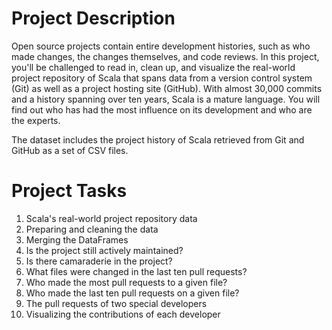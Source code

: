 # Project Description
  Open source projects contain entire development histories, such as who made changes, the changes themselves,
  and code reviews. In this project, you'll be challenged to read in, clean up,
  and visualize the real-world project repository of Scala that spans data from a version control system (Git) as well as a project hosting site (GitHub).
  With almost 30,000 commits and a history spanning over ten years, Scala is a mature language. 
  You will find out who has had the most influence on its development and who are the experts.

The dataset includes the project history of Scala retrieved from Git and GitHub as a set of CSV files.

# Project Tasks
  1. Scala's real-world project repository data
  2. Preparing and cleaning the data
  3. Merging the DataFrames
  4. Is the project still actively maintained?
  5. Is there camaraderie in the project?
  6. What files were changed in the last ten pull requests?
  7. Who made the most pull requests to a given file?
  8. Who made the last ten pull requests on a given file?
  9. The pull requests of two special developers
  10. Visualizing the contributions of each developer
